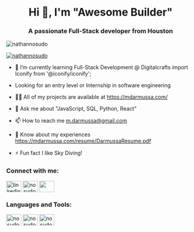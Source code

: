 <h1 align="center">Hi 👋, I'm "Awesome Builder"</h1>
<h3 align="center">A passionate Full-Stack developer from Houston</h3>
<p align="left"> <img src="https://komarev.com/ghpvc/?username=nathannosudo&label=Profile%20views&color=0e75b6&style=flat" alt="nathannosudo" /> </p>
<p align="left"> <a href="https://github.com/ryo-ma/github-profile-trophy"><img src="https://github-profile-trophy.vercel.app/?username=nathannosudo" alt="nathannosudo" /></a> </p>


- 🌱 I’m currently learning Full-Stack Development @ Digitalcrafts
import Iconify from '@iconify/iconify';


- Looking for an entry level or Internship in software engineering
- 👨‍💻 All of my projects are available at https://mdarmussa.com/
- 💬 Ask me about "JavaScript, SQL, Python, React"
- 📫 How to reach me m.darmussa@gmail.com
- 📄 Know about my experiences https://mdarmussa.com/resume/DarmussaResume.pdf
- ⚡ Fun fact I like Sky Diving!

<p align="left">
  <h3 align="left">Connect with me:</h3>
  
  <a href="https://www.linkedin.com/in/mdarmussa/" target="blank"><img align="center" src="https://img.icons8.com/external-justicon-flat-justicon/64/000000/external-linkedin-social-media-justicon-flat-justicon.png" alt="linkedin username" height="30" width="40" /></a>
  <a href="https://twitter.com/mussa_mhamed" target="blank"><img align="center" src="https://img.icons8.com/color/48/000000/twitter--v1.png" alt="nosudo_" height="30" width="40" /></a>
  <a href="https://www.codewars.com/users/MDarmussa" target="blank"><img align="center" src="https://cloud.githubusercontent.com/assets/2475572/4743290/2dcf20cc-5a26-11e4-89fb-62b861e5b29c.png" height="30" width="40" /></a> 
 </p>

<h3 align="left">Languages and Tools:</h3>
<p align="left">
    <a href="https://developer.mozilla.org/en-US/docs/Learn/Tools_and_testing/Client-side_JavaScript_frameworks" target="blank"><img align="center" src="https://img.icons8.com/color/48/000000/javascript--v1.png" alt="nosudo_" height="30" width="40" /></a>
    <a href="https://nodejs.org/en/" target="blank"><img align="center" src="https://img.icons8.com/color/55/000000/nodejs.png" alt="nosudo_" height="30" width="40" /></a>
    <a href="https://www.w3schools.com/sql/sql_intro.asp" target="blank"><img align="center" src="https://img.icons8.com/external-outline-juicy-fish/50/000000/external-sql-coding-and-development-outline-outline-juicy-fish.png" alt="nosudo_" height="30" width="40" /></a>



</p>

